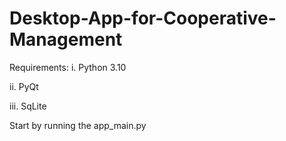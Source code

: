 # Desktop-App-for-Cooperative-Management
Requirements:
i. Python 3.10

ii. PyQt

iii. SqLite

Start by running the app_main.py
